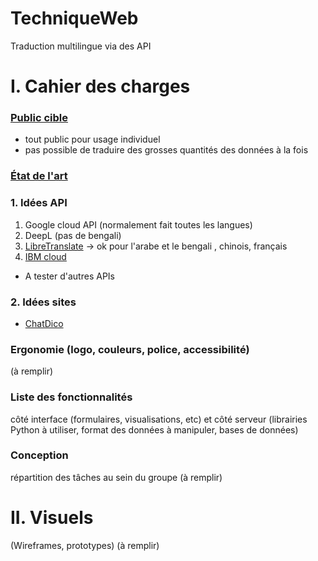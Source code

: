 # TechniqueWeb
Traduction multilingue via des API


# I. Cahier des charges 

### <u>Public cible</u>
- tout public pour usage individuel
- pas possible de traduire des grosses quantités des données à la fois


### <u>État de l'art</u>

### 1. Idées API
1) Google cloud API (normalement fait toutes les langues)
2) DeepL  (pas de bengali)
3) [LibreTranslate](https://libretranslate.com/?source=auto&target=en&q=) -> ok pour l'arabe et le bengali , chinois,  français
4) [IBM cloud](https://cloud.ibm.com/catalog/services/language-translator)

- A tester d'autres APIs

### 2. Idées sites 
- [ChatDico](https://chatdico.com/)





### Ergonomie (logo, couleurs, police, accessibilité)
(à remplir)


### Liste des fonctionnalités 
côté interface (formulaires, visualisations, etc) et côté serveur (librairies Python à utiliser, format des données à manipuler, bases de données) 


### Conception 
répartition des tâches au sein du groupe
(à remplir)




# II. Visuels
(Wireframes, prototypes)
(à remplir)



